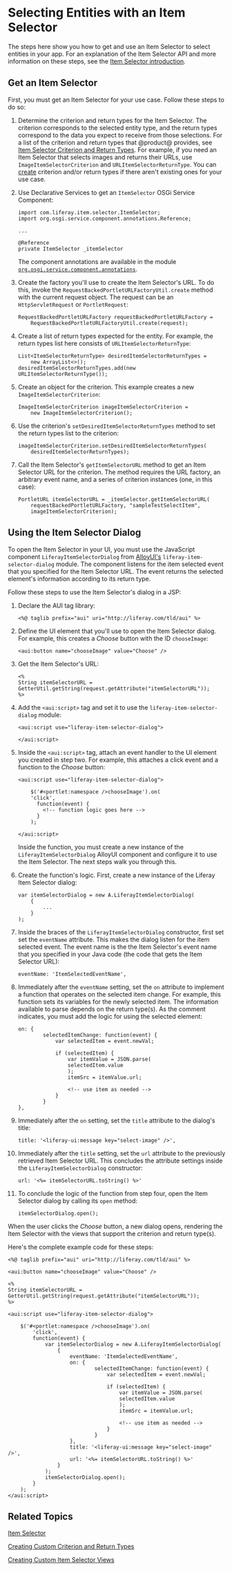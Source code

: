 # Selecting Entities with an Item Selector [](id=selecting-entities-with-an-item-selector)

The steps here show you how to get and use an Item Selector to select entities 
in your app. For an explanation of the Item Selector API and more information on 
these steps, see the 
[Item Selector introduction](/develop/tutorials/-/knowledge_base/7-2/item-selector). 

## Get an Item Selector [](id=get-an-item-selector)

First, you must get an Item Selector for your use case. Follow these steps to do 
so: 

1.  Determine the criterion and return types for the Item Selector. The 
    criterion corresponds to the selected entity type, and the return types 
    correspond to the data you expect to receive from those selections. For a 
    list of the criterion and return types that @product@ provides, see 
    [Item Selector Criterion and Return Types](/develop/reference/-/knowledge_base/7-2/item-selector-criterion-and-return-types). 
    For example, if you need an Item Selector that selects images and returns 
    their URLs, use `ImageItemSelectorCriterion` and 
    `URLItemSelectorReturnType`. You can 
    [create](/develop/tutorials/-/knowledge_base/7-2/creating-custom-criterion-and-return-types) 
    criterion and/or return types if there aren't existing ones for your use 
    case. 

2.  Use Declarative Services to get an `ItemSelector` OSGi Service Component: 

        import com.liferay.item.selector.ItemSelector;
        import org.osgi.service.component.annotations.Reference;

        ...

        @Reference
        private ItemSelector _itemSelector

    The component annotations are available in the module 
    [`org.osgi.service.component.annotations`](http://mvnrepository.com/artifact/org.osgi/org.osgi.service.component.annotations). 

3.  Create the factory you'll use to create the Item Selector's URL. To do this, 
    invoke the `RequestBackedPortletURLFactoryUtil.create` method with the 
    current request object. The request can be an `HttpServletRequest` or 
    `PortletRequest`: 

        RequestBackedPortletURLFactory requestBackedPortletURLFactory =
            RequestBackedPortletURLFactoryUtil.create(request);

4.  Create a list of return types expected for the entity. For example, the 
    return types list here consists of `URLItemSelectorReturnType`: 

        List<ItemSelectorReturnType> desiredItemSelectorReturnTypes =
            new ArrayList<>();
        desiredItemSelectorReturnTypes.add(new URLItemSelectorReturnType());

5.  Create an object for the criterion. This example creates a new 
    `ImageItemSelectorCriterion`: 

        ImageItemSelectorCriterion imageItemSelectorCriterion =
            new ImageItemSelectorCriterion();

6.  Use the criterion's `setDesiredItemSelectorReturnTypes` method to set the 
    return types list to the criterion: 

        imageItemSelectorCriterion.setDesiredItemSelectorReturnTypes(
            desiredItemSelectorReturnTypes);

7.  Call the Item Selector's `getItemSelectorURL` method to get an Item Selector 
    URL for the criterion. The method requires the URL factory, an arbitrary 
    event name, and a series of criterion instances (one, in this case): 

        PortletURL itemSelectorURL = _itemSelector.getItemSelectorURL(
            requestBackedPortletURLFactory, "sampleTestSelectItem",
            imageItemSelectorCriterion);

## Using the Item Selector Dialog [](id=using-the-item-selector-dialog)

To open the Item Selector in your UI, you must use the JavaScript component 
`LiferayItemSelectorDialog` from 
[AlloyUI's](http://alloyui.com/) 
`liferay-item-selector-dialog` module. The component listens for the item 
selected event that you specified for the Item Selector URL. The event returns 
the selected element's information according to its return type. 

Follow these steps to use the Item Selector's dialog in a JSP: 

1.  Declare the AUI tag library: 

        <%@ taglib prefix="aui" uri="http://liferay.com/tld/aui" %>

2.  Define the UI element that you'll use to open the Item Selector dialog. For 
    example, this creates a *Choose* button with the ID `chooseImage`:

        <aui:button name="chooseImage" value="Choose" />

3.  Get the Item Selector's URL: 

        <%
        String itemSelectorURL = GetterUtil.getString(request.getAttribute("itemSelectorURL"));
        %>

3.  Add the `<aui:script>` tag and set it to use the 
    `liferay-item-selector-dialog` module: 

        <aui:script use="liferay-item-selector-dialog">

        </aui:script>

4.  Inside the `<aui:script>` tag, attach an event handler to the UI element you 
    created in step two. For example, this attaches a click event and a function 
    to the *Choose* button: 

        <aui:script use="liferay-item-selector-dialog">

            $('#<portlet:namespace />chooseImage').on(
            'click',
              function(event) {
                <!-- function logic goes here -->
              }
            );

        </aui:script>

    Inside the function, you must create a new instance of the 
    `LiferayItemSelectorDialog` AlloyUI component and configure it to use the 
    Item Selector. The next steps walk you through this. 

5.  Create the function's logic. First, create a new instance of the 
    Liferay Item Selector dialog: 

        var itemSelectorDialog = new A.LiferayItemSelectorDialog(  
            {
                ...
            }
        );

6.  Inside the braces of the `LiferayItemSelectorDialog` constructor, first set 
    set the `eventName` attribute. This makes the dialog listen for the item 
    selected event. The event name is the the Item Selector's event name that 
    you specified in your Java code (the code that gets the Item Selector URL): 

        eventName: 'ItemSelectedEventName',

7.  Immediately after the `eventName` setting, set the `on` attribute to 
    implement a function that operates on the selected item change. For example, 
    this function sets its variables for the newly selected item. The 
    information available to parse depends on the return type(s). As the comment 
    indicates, you must add the logic for using the selected element: 

        on: {
                selectedItemChange: function(event) {
                    var selectedItem = event.newVal;

                    if (selectedItem) {
                        var itemValue = JSON.parse(
                        selectedItem.value
                        );
                        itemSrc = itemValue.url;

                        <!-- use item as needed -->
                    }
                }
        },

8.  Immediately after the `on` setting, set the `title` attribute to the 
    dialog's title: 

        title: '<liferay-ui:message key="select-image" />',

9.  Immediately after the `title` setting, set the `url` attribute to the 
    previously retrieved Item Selector URL. This concludes the attribute 
    settings inside the `LiferayItemSelectorDialog` constructor: 

        url: '<%= itemSelectorURL.toString() %>'

10. To conclude the logic of the function from step four, open the Item Selector 
    dialog by calling its `open` method: 

        itemSelectorDialog.open();

When the user clicks the *Choose* button, a new dialog opens, rendering the Item
Selector with the views that support the criterion and return type(s). 

Here's the complete example code for these steps: 

    <%@ taglib prefix="aui" uri="http://liferay.com/tld/aui" %>

    <aui:button name="chooseImage" value="Choose" />

    <%
    String itemSelectorURL = GetterUtil.getString(request.getAttribute("itemSelectorURL"));
    %>

    <aui:script use="liferay-item-selector-dialog">

        $('#<portlet:namespace />chooseImage').on(
            'click', 
            function(event) {
                var itemSelectorDialog = new A.LiferayItemSelectorDialog(  
                    {
                        eventName: 'ItemSelectedEventName',
                        on: {
                                selectedItemChange: function(event) {
                                    var selectedItem = event.newVal;

                                    if (selectedItem) {
                                        var itemValue = JSON.parse(
                                        selectedItem.value
                                        );
                                        itemSrc = itemValue.url;
    
                                        <!-- use item as needed -->
                                    }
                                }
                        },
                        title: '<liferay-ui:message key="select-image" />',
                        url: '<%= itemSelectorURL.toString() %>'
                    }
                );
                itemSelectorDialog.open();
            }
        );
    </aui:script>

## Related Topics [](id=related-topics)

[Item Selector](/develop/tutorials/-/knowledge_base/7-2/item-selector)

[Creating Custom Criterion and Return Types](/develop/tutorials/-/knowledge_base/7-2/creating-custom-criterion-and-return-types)

[Creating Custom Item Selector Views](/develop/tutorials/-/knowledge_base/7-2/creating-custom-item-selector-views)
